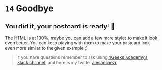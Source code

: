 # `14` Goodbye

## You did it, your postcard is ready! 👏

The HTML is at 100%, maybe you can add a few more styles to make it look even better. You can keep playing with them to make your postcard look even more similar to the given example ;)

> If you have questions remember to ask using [4Geeks Academy's Slack channel](https://4geeksacademy.slack.com/), and here is my twitter [alesanchezr](twitter.com/alesanchezr)


